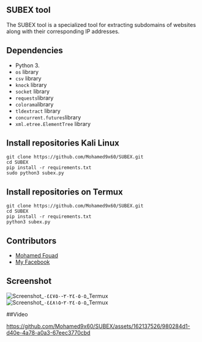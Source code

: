 ## SUBEX tool
The SUBEX tool is a specialized tool for extracting subdomains of websites along with their corresponding IP addresses.


## Dependencies

- Python 3.
- `os` library
- `csv` library
- `knock` library
- `socket` library                            
- `requests`library
- `colorama`library
- `tldextract` library
- `concurrent.futures`library
- `xml.etree.ElementTree` library


## Install repositories Kali Linux


    git clone https://github.com/Mohamed9x60/SUBEX.git
    cd SUBEX
    pip install -r requirements.txt
    sudo python3 subex.py
    
    


## Install repositories on Termux

    git clone https://github.com/Mohamed9x60/SUBEX.git
    cd SUBEX
    pip install -r requirements.txt
    python3 subex.py
    

## Contributors

- [Mohamed Fouad](https://github.com/Mohamed9x60)
- [My Facebook](https://www.facebook.com/profile.php?id=100014784496206&mibextid=ZbWKwL)
## Screenshot
![Screenshot_٢٠٢٤٠٥٠٥-٠٤٤٧٥٠_Termux](https://github.com/Mohamed9x60/SUBEX/assets/162137526/89d41e98-7c0d-4d6d-b87d-6cecc99a543c)
![Screenshot_٢٠٢٤٠٥٠٥-٠٤٤٨١٥_Termux](https://github.com/Mohamed9x60/SUBEX/assets/162137526/9a0e15f8-1d9a-42e0-b781-905b68fb464c)


##Video

https://github.com/Mohamed9x60/SUBEX/assets/162137526/980284d1-d40e-4a78-a0a3-67eec3770cbd

